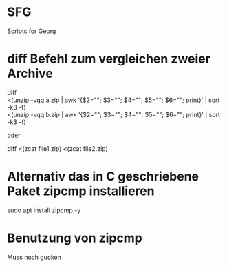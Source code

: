 # SFG
Scripts for Georg


# diff Befehl zum vergleichen zweier Archive

diff \
  <(unzip -vqq a.zip  | awk '{$2=""; $3=""; $4=""; $5=""; $6=""; print}' | sort -k3 -f) \
  <(unzip -vqq b.zip  | awk '{$2=""; $3=""; $4=""; $5=""; $6=""; print}' | sort -k3 -f)

oder

diff <(zcat file1.zip) <(zcat file2.zip)
# Alternativ das in C geschriebene Paket zipcmp installieren

sudo apt install zipcmp -y

# Benutzung von zipcmp
Muss noch gucken


